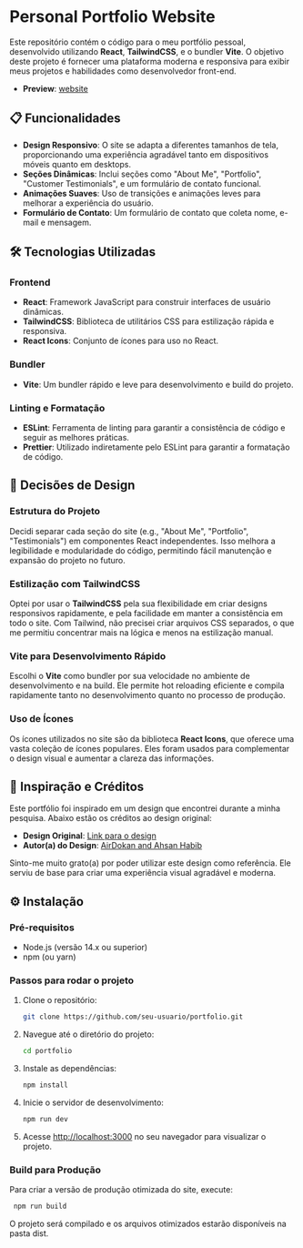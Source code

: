 # Personal Portfolio Website

Este repositório contém o código para o meu portfólio pessoal, desenvolvido utilizando **React**, **TailwindCSS**, e o bundler **Vite**. O objetivo deste projeto é fornecer uma plataforma moderna e responsiva para exibir meus projetos e habilidades como desenvolvedor front-end.

- **Preview**: [website](https://personal-portfolio-website-sepia-three.vercel.app/)

## 📋 Funcionalidades

- **Design Responsivo**: O site se adapta a diferentes tamanhos de tela, proporcionando uma experiência agradável tanto em dispositivos móveis quanto em desktops.
- **Seções Dinâmicas**: Inclui seções como "About Me", "Portfolio", "Customer Testimonials", e um formulário de contato funcional.
- **Animações Suaves**: Uso de transições e animações leves para melhorar a experiência do usuário.
- **Formulário de Contato**: Um formulário de contato que coleta nome, e-mail e mensagem.

## 🛠 Tecnologias Utilizadas

### Frontend

- **React**: Framework JavaScript para construir interfaces de usuário dinâmicas.
- **TailwindCSS**: Biblioteca de utilitários CSS para estilização rápida e responsiva.
- **React Icons**: Conjunto de ícones para uso no React.
  
### Bundler

- **Vite**: Um bundler rápido e leve para desenvolvimento e build do projeto.

### Linting e Formatação

- **ESLint**: Ferramenta de linting para garantir a consistência de código e seguir as melhores práticas.
- **Prettier**: Utilizado indiretamente pelo ESLint para garantir a formatação de código.

## 📐 Decisões de Design

### Estrutura do Projeto

Decidi separar cada seção do site (e.g., "About Me", "Portfolio", "Testimonials") em componentes React independentes. Isso melhora a legibilidade e modularidade do código, permitindo fácil manutenção e expansão do projeto no futuro.

### Estilização com TailwindCSS

Optei por usar o **TailwindCSS** pela sua flexibilidade em criar designs responsivos rapidamente, e pela facilidade em manter a consistência em todo o site. Com Tailwind, não precisei criar arquivos CSS separados, o que me permitiu concentrar mais na lógica e menos na estilização manual.

### Vite para Desenvolvimento Rápido

Escolhi o **Vite** como bundler por sua velocidade no ambiente de desenvolvimento e na build. Ele permite hot reloading eficiente e compila rapidamente tanto no desenvolvimento quanto no processo de produção.

### Uso de Ícones

Os ícones utilizados no site são da biblioteca **React Icons**, que oferece uma vasta coleção de ícones populares. Eles foram usados para complementar o design visual e aumentar a clareza das informações.

## 🎨 Inspiração e Créditos

Este portfólio foi inspirado em um design que encontrei durante a minha pesquisa. Abaixo estão os créditos ao design original:

- **Design Original**: [Link para o design](https://www.figma.com/community/file/1144519064091466465/personal-portfolio-website)
- **Autor(a) do Design**: [AirDokan and Ahsan Habib](https://www.figma.com/@airdokan)

Sinto-me muito grato(a) por poder utilizar este design como referência. Ele serviu de base para criar uma experiência visual agradável e moderna.

## ⚙️ Instalação

### Pré-requisitos

- Node.js (versão 14.x ou superior)
- npm (ou yarn)

### Passos para rodar o projeto

1. Clone o repositório:

   ```bash
   git clone https://github.com/seu-usuario/portfolio.git
   ```

2. Navegue até o diretório do projeto:

    ```bash
    cd portfolio 
    ```

3. Instale as dependências:

     ```bash
    npm install
    ```

4. Inicie o servidor de desenvolvimento:

     ```bash
    npm run dev
    ```

5. Acesse <http://localhost:3000> no seu navegador para visualizar o projeto.

### Build para Produção

Para criar a versão de produção otimizada do site, execute:

  ```bash
   npm run build
  ```

O projeto será compilado e os arquivos otimizados estarão disponíveis na pasta dist.
